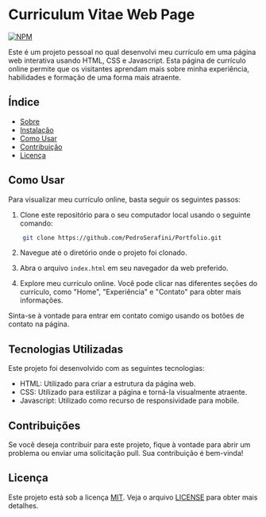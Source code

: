 
# Curriculum Vitae Web Page 

[![NPM](https://img.shields.io/npm/l/react)](https://github.com/PedroSerafini/Portfolio/blob/main/LICENSE) 

Este é um projeto pessoal no qual desenvolvi meu currículo em uma página web interativa usando HTML, CSS e Javascript. Esta página de currículo online permite que os visitantes aprendam mais sobre minha experiência, habilidades e formação de uma forma mais atraente.


## Índice

- [Sobre](#sobre)
- [Instalação](#instalação)
- [Como Usar](#como-usar)
- [Contribuição](#contribuição)
- [Licença](#licença)

## Como Usar

Para visualizar meu currículo online, basta seguir os seguintes passos:

1. Clone este repositório para o seu computador local usando o seguinte comando:
```bash
    git clone https://github.com/PedroSerafini/Portfolio.git
```
2. Navegue até o diretório onde o projeto foi clonado.

2. Abra o arquivo `index.html` em seu navegador da web preferido.

2. Explore meu currículo online. Você pode clicar nas diferentes seções do currículo, como "Home", "Experiência" e "Contato" para obter mais informações.

Sinta-se à vontade para entrar em contato comigo usando os botões de contato na página.


    
## Tecnologias Utilizadas

Este projeto foi desenvolvido com as seguintes tecnologias:

- HTML: Utilizado para criar a estrutura da página web.
- CSS: Utilizado para estilizar a página e torná-la visualmente atraente.
- Javascript: Utilizado como recurso de responsividade para mobile.
## Contribuições

Se você deseja contribuir para este projeto, fique à vontade para abrir um problema ou enviar uma solicitação pull. Sua contribuição é bem-vinda!


## Licença

Este projeto está sob a licença [MIT](https://choosealicense.com/licenses/mit/). Veja o arquivo [LICENSE](https://github.com/PedroSerafini/Portfolio/blob/main/LICENSE) para obter mais detalhes.
